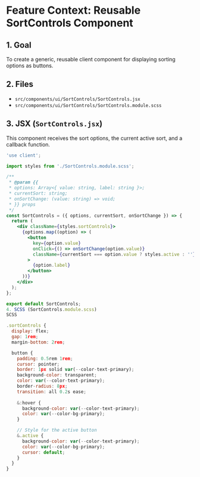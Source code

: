 # Feature Context: Reusable SortControls Component

## 1. Goal
To create a generic, reusable client component for displaying sorting options as buttons.

## 2. Files
- `src/components/ui/SortControls/SortControls.jsx`
- `src/components/ui/SortControls/SortControls.module.scss`

## 3. JSX (`SortControls.jsx`)
This component receives the sort options, the current active sort, and a callback function.
```jsx
'use client';

import styles from './SortControls.module.scss';

/**
 * @param {{
 * options: Array<{ value: string, label: string }>;
 * currentSort: string;
 * onSortChange: (value: string) => void;
 * }} props
 */
const SortControls = ({ options, currentSort, onSortChange }) => {
  return (
    <div className={styles.sortControls}>
      {options.map((option) => (
        <button
          key={option.value}
          onClick={() => onSortChange(option.value)}
          className={currentSort === option.value ? styles.active : ''}
        >
          {option.label}
        </button>
      ))}
    </div>
  );
};

export default SortControls;
4. SCSS (SortControls.module.scss)
SCSS

.sortControls {
  display: flex;
  gap: 1rem;
  margin-bottom: 2rem;

  button {
    padding: 0.5rem 1rem;
    cursor: pointer;
    border: 1px solid var(--color-text-primary);
    background-color: transparent;
    color: var(--color-text-primary);
    border-radius: 8px;
    transition: all 0.2s ease;
    
    &:hover {
      background-color: var(--color-text-primary);
      color: var(--color-bg-primary);
    }

    // Style for the active button
    &.active {
      background-color: var(--color-text-primary);
      color: var(--color-bg-primary);
      cursor: default;
    }
  }
}
